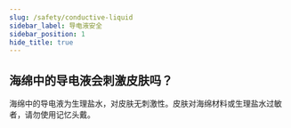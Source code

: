 ```yaml
---
slug: /safety/conductive-liquid
sidebar_label: 导电液安全
sidebar_position: 1
hide_title: true
---
```


## 海绵中的导电液会刺激皮肤吗？

海绵中的导电液为生理盐水，对皮肤无刺激性。皮肤对海绵材料或生理盐水过敏者，请勿使用记忆头戴。